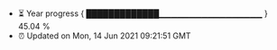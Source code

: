 - ⏳ Year progress { █████████████▁▁▁▁▁▁▁▁▁▁▁▁▁▁▁▁▁ } 45.04 %
- ⏰ Updated on Mon, 14 Jun 2021 09:21:51 GMT

